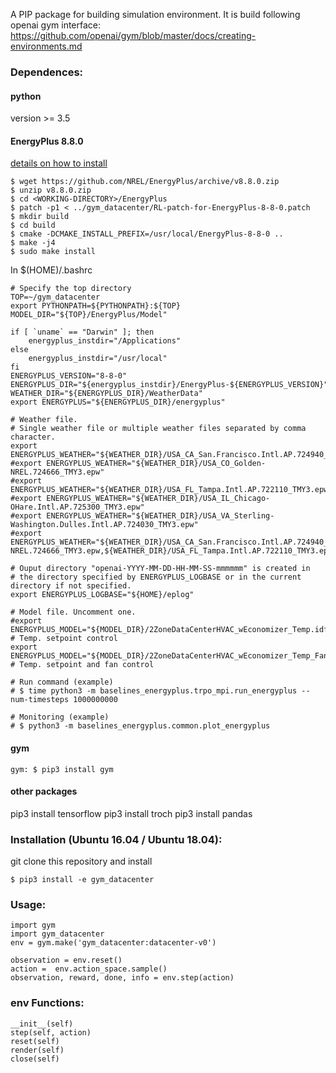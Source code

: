 A PIP package for building simulation environment. It is build following openai gym interface: https://github.com/openai/gym/blob/master/docs/creating-environments.md   

### Dependences:  
#### python  
version >= 3.5  
#### EnergyPlus 8.8.0    
[details on how to install](https://energyplus.net/quickstart#run)
```
$ wget https://github.com/NREL/EnergyPlus/archive/v8.8.0.zip    
$ unzip v8.8.0.zip  
$ cd <WORKING-DIRECTORY>/EnergyPlus  
$ patch -p1 < ../gym_datacenter/RL-patch-for-EnergyPlus-8-8-0.patch  
$ mkdir build   
$ cd build   
$ cmake -DCMAKE_INSTALL_PREFIX=/usr/local/EnergyPlus-8-8-0 ..  
$ make -j4  
$ sudo make install  
```
In $(HOME)/.bashrc
```
# Specify the top directory
TOP=~/gym_datacenter
export PYTHONPATH=${PYTHONPATH}:${TOP}
MODEL_DIR="${TOP}/EnergyPlus/Model"

if [ `uname` == "Darwin" ]; then
	energyplus_instdir="/Applications"
else
	energyplus_instdir="/usr/local"
fi
ENERGYPLUS_VERSION="8-8-0"
ENERGYPLUS_DIR="${energyplus_instdir}/EnergyPlus-${ENERGYPLUS_VERSION}"
WEATHER_DIR="${ENERGYPLUS_DIR}/WeatherData"
export ENERGYPLUS="${ENERGYPLUS_DIR}/energyplus"

# Weather file.
# Single weather file or multiple weather files separated by comma character.
export ENERGYPLUS_WEATHER="${WEATHER_DIR}/USA_CA_San.Francisco.Intl.AP.724940_TMY3.epw"
#export ENERGYPLUS_WEATHER="${WEATHER_DIR}/USA_CO_Golden-NREL.724666_TMY3.epw"
#export ENERGYPLUS_WEATHER="${WEATHER_DIR}/USA_FL_Tampa.Intl.AP.722110_TMY3.epw"
#export ENERGYPLUS_WEATHER="${WEATHER_DIR}/USA_IL_Chicago-OHare.Intl.AP.725300_TMY3.epw"
#export ENERGYPLUS_WEATHER="${WEATHER_DIR}/USA_VA_Sterling-Washington.Dulles.Intl.AP.724030_TMY3.epw"
#export ENERGYPLUS_WEATHER="${WEATHER_DIR}/USA_CA_San.Francisco.Intl.AP.724940_TMY3.epw,${WEATHER_DIR}/USA_CO_Golden-NREL.724666_TMY3.epw,${WEATHER_DIR}/USA_FL_Tampa.Intl.AP.722110_TMY3.epw"

# Ouput directory "openai-YYYY-MM-DD-HH-MM-SS-mmmmmm" is created in
# the directory specified by ENERGYPLUS_LOGBASE or in the current directory if not specified.
export ENERGYPLUS_LOGBASE="${HOME}/eplog"

# Model file. Uncomment one.
#export ENERGYPLUS_MODEL="${MODEL_DIR}/2ZoneDataCenterHVAC_wEconomizer_Temp.idf"     # Temp. setpoint control
export ENERGYPLUS_MODEL="${MODEL_DIR}/2ZoneDataCenterHVAC_wEconomizer_Temp_Fan.idf" # Temp. setpoint and fan control

# Run command (example)
# $ time python3 -m baselines_energyplus.trpo_mpi.run_energyplus --num-timesteps 1000000000

# Monitoring (example)
# $ python3 -m baselines_energyplus.common.plot_energyplus
```

#### gym  
```
gym: $ pip3 install gym  
```
#### other packages
pip3 install tensorflow
pip3 install troch
pip3 install pandas

### Installation (Ubuntu 16.04 / Ubuntu 18.04):  
git clone this repository and install  
```
$ pip3 install -e gym_datacenter  
```
### Usage:
```
import gym
import gym_datacenter
env = gym.make('gym_datacenter:datacenter-v0')  

observation = env.reset()  
action =  env.action_space.sample()   
observation, reward, done, info = env.step(action)  
```
### env Functions:  
```
__init__(self)  
step(self, action)  
reset(self)  
render(self)  
close(self)  
```
